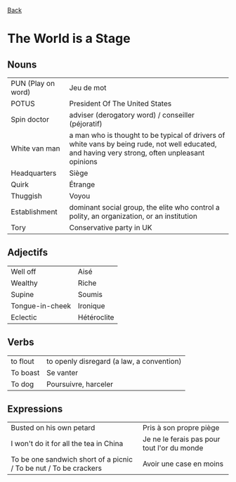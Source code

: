 [Back](../README.md)

# The World is a Stage

## Nouns

|     |     |
| --- | --- |
| PUN (Play on word) | Jeu de mot |
| POTUS | President Of The United States |
| Spin doctor | adviser (derogatory word) / conseiller (péjoratif) |
| White van man | a man who is thought to be typical of drivers of white vans by being rude, not well educated, and having very strong, often unpleasant opinions |
| Headquarters | Siège |
| Quirk | Étrange |
| Thuggish | Voyou |
| Establishment | dominant social group, the elite who control a polity, an organization, or an institution |
| Tory | Conservative party in UK |

## Adjectifs

|     |     |
| --- | --- |
| Well off | Aisé |
| Wealthy | Riche |
| Supine | Soumis |
| Tongue-in-cheek | Ironique |
| Eclectic | Hétéroclite |

## Verbs

|     |     |
| --- | --- |
| to flout | to openly disregard (a law, a convention) |
| To boast | Se vanter |
| To dog | Poursuivre, harceler |

## Expressions

|     |     |
| --- | --- |
| Busted on his own petard | Pris à son propre piège |
| I won't do it for all the tea in China | Je ne le ferais pas pour tout l'or du monde |
| To be one sandwich short of a picnic / To be nut / To be crackers | Avoir une case en moins |

